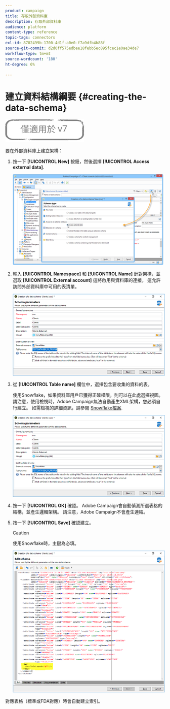 ```yaml
---
product: campaign
title: 存取外部資料庫
description: 存取外部資料庫
audience: platform
content-type: reference
topic-tags: connectors
exl-id: 8702499b-1700-4d1f-a0e0-f7a9dfb4b88f
source-git-commit: d2d0ff575edbee18febb5ec895fcec1e0ae34de7
workflow-type: tm+mt
source-wordcount: '180'
ht-degree: 6%

---
```


# 建立資料結構綱要 {#creating-the-data-schema}

![](../../assets/v7-only.svg)

要在外部資料庫上建立架構：

1. 按一下 **[!UICONTROL New]** 按鈕，然後選擇 **[!UICONTROL Access external data]**.

   ![](assets/wf_new_schema_fda.png)

1. 輸入 **[!UICONTROL Namespace]** 和  **[!UICONTROL Name]** 針對架構，並選取 **[!UICONTROL External account]** 這將啟用與資料庫的連接。 這允許訪問外部資料庫中可用的表清單。

   ![](assets/wf_new_schema_select_table_fda.png)

1. 從 **[!UICONTROL Table name]** 欄位中，選擇包含要收集的資料的表。

   使用Snowflake，如果資料庫用戶已獲得正確權限，則可以在此處選擇視圖。 請注意，使用檢視時，Adobe Campaign無法自動產生XML架構，您必須自行建立。 如需檢視的詳細資訊，請參閱 [Snowflake檔案](https://docs.snowflake.com/en/user-guide/views-introduction.html).

   ![](assets/wf_new_schema_select_table_fda.png)

1. 按一下 **[!UICONTROL OK]** 確認。 Adobe Campaign會自動偵測所選表格的結構，並產生邏輯架構。 請注意，Adobe Campaign不會產生連結。

1. 按一下 **[!UICONTROL Save]** 確認建立。

   >[!CAUTION]
   >
   >使用Snowflake時，主鍵為必填。

   ![](assets/wf_new_schema_generate_fda.png)

對應表格（標準或FDA對應）時會自動建立索引。
